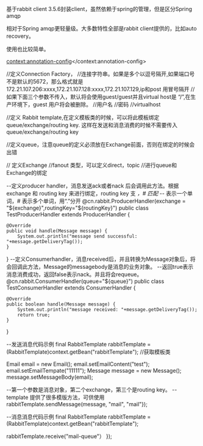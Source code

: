 基于rabbit client 3.5.6封装client，虽然依赖于spring的管理，但是区分Spring amqp

相对于Spring amqp更轻量级。大多数特性全部是rabbit client提供的，比如auto recovery。

使用也比较简单。

<context:annotation-config></context:annotation-config>



<bean id="channelFactory" class="cn.rabbit.ChannelFactory" scope="singleton"> //定义Connection Factory，
 <property name="addresses" value="172.21.xxx.206,172.21.xxx.128,172.21.xxx.129"></property>//连接字符串。如果是多个以逗号隔开,如果端口号不是默认的5672，那么格式就是172.21.107.206:xxxx,172.21.107.128:xxxx,172.21.107.129,ip和post 用冒号隔开
  //如果下面三个参数不传入，默认将会使用guest/guest并且virtual host是 “/”,在生产环境下，guest 用户将会被删除。
 <property name="userName" value="admin"/> //用户名
 <property name="password" value="123ABC"/> //密码
 <property name="virtualHost" value="/email"/> //virtualhost
</bean>

<bean id="rabbitTemplate" class="cn.rabbit.RabbitTemplate"> //定义 Rabbit template,在定义模板类的时候，可以将此模板绑定queue/exchange/routing key. 这样在发送和消息消费的时候不需要传入queue/exchange/routing key
   <property name="factory" ref="channelFactory"/>
</bean>

<bean class="cn.rabbit.QueueDeclare" id="queueDeclare1"> //定义queue，注意queue的定义必须放在Exchange前面，否则在绑定的时候会出错
    <property name="name" value="oneplus-test2-1"/>
    <property name="channelFactory" ref="channelFactory"/>
</bean>

<bean class="cn.rabbit.QueueDeclare" id="queueDeclare2">
    <property name="name" value="oneplus-test2-2"/>
    <property name="channelFactory" ref="channelFactory"/>
</bean>


<bean class="cn.rabbit.ExchangeDeclare" id="exchangeDeclare">// 定义Exchange
        <property name="channelFactory" ref="channelFactory"/>
    <property name="name" value="test-1"/>
    <property name="type" value="fanout"/> //fanout 类型，可以定义direct，topic
    <property name="queueBinds">
        <list>
          <bean class="com.oneplus.common.rabbit.QueueBind"> //进行queue和Exchange的绑定
              <property name="queue" value="oneplus-test2-1"/>
          </bean>
          <bean class="com.oneplus.common.rabbit.QueueBind">
              <property name="queue" value="oneplus-test2-2"/>
          </bean>
        </list>
    </property>
</bean>

--定义producer handler，消息发送ack或者nack 后会调用此方法。根据exchange 和 routing key 来进行绑定，routing key 支 *，# 匹配
--* 表示一个单词，# 表示多个单词，用“.”分开
@cn.rabbit.ProducerHandler(exchange = "${exchange}",routingKey="${routingKey}")
public class TestProducerHandler extends ProducerHandler {

    @Override
    public void handle(Message message) {
        System.out.println("message send successful: "+message.getDeliveryTag());
    }

}
--定义Consumerhandler，消息received后，并且转换为Message对象后，将会回调此方法，Message的messagebody是消息的业务对象。
--返回true表示消息消费成功，返回false表示nack。并且将会requeue。
@cn.rabbit.ConsumerHandler(queue="${queue}")
public class TestConsumerHandler extends ConsumerHandler {

    @Override
    public boolean handle(Message message) {
        System.out.println("message received: "+message.getDeliveryTag());
        return true;
    }
}

--发送消息代码示例
final RabbitTemplate rabbitTemplate = (RabbitTemplate)context.getBean("rabbitTemplate"); //获取模板类

 Email email = new Email();
 email.setEmailContent("test");
 email.setEmailTempate("11111");
 Message message = new Message();
 message.setMessageBody(email);

--第一个参数是消息对象，第二个exchange，第三个是routing key。
--template 提供了很多模版方法，可供使用
rabbitTemplate.sendMessage(message, "mail", "mail"});

--消息消息代码示例
final RabbitTemplate rabbitTemplate = (RabbitTemplate)context.getBean("rabbitTemplate");

rabbitTemplate.receive("mail-queue"）
});